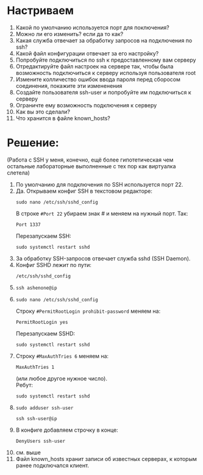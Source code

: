 # Настриваем

1. Какой по умолчанию используется порт для поключения?
2. Можно ли его изменить? если да то как?
3. Какая служба отвечает за обработку запросов на подключения по ssh?
4. Какой файл конфигурации отвечает за его настройку?
5. Попробуйте подключиться по ssh к предоставленному вам серверу
6. Отредактируйте файл настроек на сервере так, чтобы была возможность подключиться к серверу используя пользователя root
7. Измените колличество ошибок ввода пароля перед сборосом соединения, покажите эти измененения
8. Создайте пользователя ssh-user и попробуйте им подключиться к серверу
9. Ограничте ему возможность подключения к серверу
10. Как вы это сделали?
11. Что хранится в файле known_hosts?

# Решение:
(Работа с SSH у меня, конечно, ещё более гипотетическая чем остальные лабораторные выполненные с тех пор как виртуалка слетела)
1. По умолчанию для подключения по SSH используется порт 22.
2. Да.
   Открываем конфиг SSH в текстовом редакторе:
   ```
   sudo nano /etc/ssh/sshd_config
   ```
   В строке ```#Port 22``` убираем знак # и меняем на нужный порт. Так:
   ```
   Port 1337
   ```
   Перезапускаем SSH:
   ```
   sudo systemctl restart sshd
   ```
3. За обработку SSH-запросов отвечает служба sshd (SSH Daemon).
4. Конфиг SSHD лежит по пути:
   ```
   /etc/ssh/sshd_config
   ```
5. ```
   ssh ashenone@ip
   ```
6. ```
   sudo nano /etc/ssh/sshd_config
   ```
   Строку ```#PermitRootLogin prohibit-password``` меняем на:
   ```
   PermitRootLogin yes
   ```
   Перезапускаем SSHD:
   ```
   sudo systemctl restart sshd
   ```
7. Строку ```#MaxAuthTries 6``` меняем на:
   ```
   MaxAuthTries 1
   ```
   (или любое другое нужное число).  
   Ребут:
   ```
   sudo systemctl restart sshd
   ```
8. ```
   sudo adduser ssh-user
   ```
   ```
   ssh ssh-user@ip
   ```
9. В конфиге добавляем строчку в конце:
   ```
   DenyUsers ssh-user
   ```
10. см. выше
11. Файл known_hosts хранит записи об известных серверах, к которым ранее подключался клиент.
